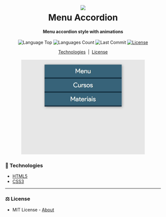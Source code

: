 <div align="center">
    <!-- Top Title -->
	<h1>
		<img src="https://i.imgur.com/ldBcBDS.png" width="300px"><br/> 
		Menu Accordion
	</h1>
    <!-- Subtitle/Description -->
	<h4>Menu accordion style with animations</h4>
	<p>
    <!-- Image Shields -->
	<img alt="Language Top" src="https://img.shields.io/github/languages/top/joaovictornsv/menu-accordion-html-css">
	<img alt="Languages Count" src="https://img.shields.io/github/languages/count/joaovictornsv/menu-accordion-html-css">
	<img alt="Last Commit" src="https://img.shields.io/github/last-commit/joaovictornsv/menu-accordion-html-css">
	 <a href="https://github.com/joaovictornsv/menu-accordion-html-css/blob/master/LICENSE">
	    <img alt="License" src="https://img.shields.io/github/license/joaovictornsv/menu-accordion-html-css">
	</a>
</p>
<!-- Nav Menu -->
<a href=#telescope-tecnologias>Technologies</a>&nbsp&nbsp|&nbsp&nbsp<a href="#memo-licença">License</a><br/><br/>

<!-- Gif/Image of Example -->
<img width="400" src="menu-accordion-gif.gif">
</div>


### :rocket: Technologies

- [HTML5](https://developer.mozilla.org/pt-BR/docs/Web/HTML)
- [CSS3](https://developer.mozilla.org/pt-BR/docs/Web/CSS)

---


### :balance_scale: License
  
- MIT License - [About](https://github.com/joaovictornsv/menu-accordion-html-css/blob/master/LICENSE)
